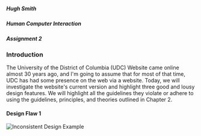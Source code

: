 ##### Hugh Smith
##### Human Computer Interaction 
#####  Assignment 2

### Introduction
<p>The University of the District of Columbia (UDC) Website came online almost 30 years ago, and I'm going to assume that for most of that time, UDC has had some presence on the web via a website. Today, we will investigate the website's current version and highlight three good and lousy design features. We will highlight all the guidelines they violate or adhere to using the guidelines, principles, and theories outlined in Chapter 2.</p>

#### Design Flaw 1
![Inconsistent Design Example](images/inconsistent-navbar1.gif)

